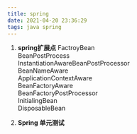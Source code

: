 ```yaml
---
title: spring
date: 2021-04-20 23:36:29
tags: java spring
---
```

1. **spring扩展点**
   FactroyBean  
   BeanPostProcess  
   InstantiationAwareBeanPostProcessor  
   BeanNameAware  
   ApplicationContextAware  
   BeanFactoryAware  
   BeanFactoryPostProcessor  
   InitialingBean  
   DisposableBean
   
2. **Spring 单元测试**